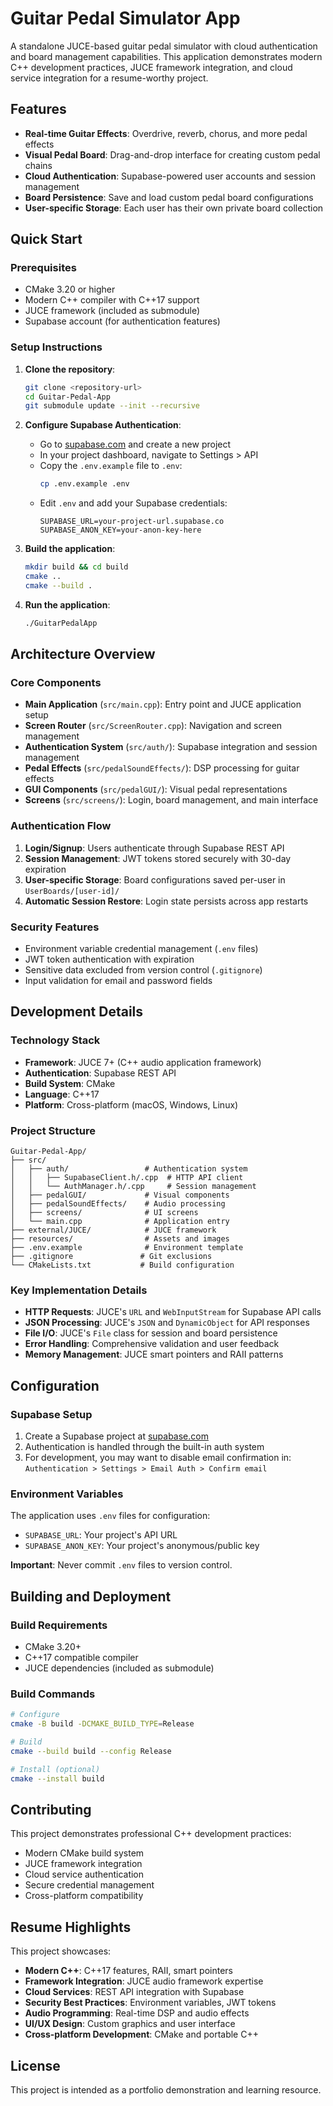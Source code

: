 # Guitar Pedal Simulator App

A standalone JUCE-based guitar pedal simulator with cloud authentication and board management capabilities. This application demonstrates modern C++ development practices, JUCE framework integration, and cloud service integration for a resume-worthy project.

## Features

- **Real-time Guitar Effects**: Overdrive, reverb, chorus, and more pedal effects
- **Visual Pedal Board**: Drag-and-drop interface for creating custom pedal chains
- **Cloud Authentication**: Supabase-powered user accounts and session management
- **Board Persistence**: Save and load custom pedal board configurations
- **User-specific Storage**: Each user has their own private board collection

## Quick Start

### Prerequisites
- CMake 3.20 or higher
- Modern C++ compiler with C++17 support
- JUCE framework (included as submodule)
- Supabase account (for authentication features)

### Setup Instructions

1. **Clone the repository**:
   ```bash
   git clone <repository-url>
   cd Guitar-Pedal-App
   git submodule update --init --recursive
   ```

2. **Configure Supabase Authentication**:
   - Go to [supabase.com](https://supabase.com) and create a new project
   - In your project dashboard, navigate to Settings > API
   - Copy the `.env.example` file to `.env`:
     ```bash
     cp .env.example .env
     ```
   - Edit `.env` and add your Supabase credentials:
     ```
     SUPABASE_URL=your-project-url.supabase.co
     SUPABASE_ANON_KEY=your-anon-key-here
     ```

3. **Build the application**:
   ```bash
   mkdir build && cd build
   cmake ..
   cmake --build .
   ```

4. **Run the application**:
   ```bash
   ./GuitarPedalApp
   ```

## Architecture Overview

### Core Components

- **Main Application** (`src/main.cpp`): Entry point and JUCE application setup
- **Screen Router** (`src/ScreenRouter.cpp`): Navigation and screen management
- **Authentication System** (`src/auth/`): Supabase integration and session management
- **Pedal Effects** (`src/pedalSoundEffects/`): DSP processing for guitar effects
- **GUI Components** (`src/pedalGUI/`): Visual pedal representations
- **Screens** (`src/screens/`): Login, board management, and main interface

### Authentication Flow

1. **Login/Signup**: Users authenticate through Supabase REST API
2. **Session Management**: JWT tokens stored securely with 30-day expiration
3. **User-specific Storage**: Board configurations saved per-user in `UserBoards/[user-id]/`
4. **Automatic Session Restore**: Login state persists across app restarts

### Security Features

- Environment variable credential management (`.env` files)
- JWT token authentication with expiration
- Sensitive data excluded from version control (`.gitignore`)
- Input validation for email and password fields

## Development Details

### Technology Stack
- **Framework**: JUCE 7+ (C++ audio application framework)
- **Authentication**: Supabase REST API
- **Build System**: CMake
- **Language**: C++17
- **Platform**: Cross-platform (macOS, Windows, Linux)

### Project Structure
```
Guitar-Pedal-App/
├── src/
│   ├── auth/                 # Authentication system
│   │   ├── SupabaseClient.h/.cpp  # HTTP API client
│   │   └── AuthManager.h/.cpp     # Session management
│   ├── pedalGUI/             # Visual components
│   ├── pedalSoundEffects/    # Audio processing
│   ├── screens/              # UI screens
│   └── main.cpp              # Application entry
├── external/JUCE/            # JUCE framework
├── resources/                # Assets and images
├── .env.example              # Environment template
├── .gitignore               # Git exclusions
└── CMakeLists.txt           # Build configuration
```

### Key Implementation Details

- **HTTP Requests**: JUCE's `URL` and `WebInputStream` for Supabase API calls
- **JSON Processing**: JUCE's `JSON` and `DynamicObject` for API responses
- **File I/O**: JUCE's `File` class for session and board persistence
- **Error Handling**: Comprehensive validation and user feedback
- **Memory Management**: JUCE smart pointers and RAII patterns

## Configuration

### Supabase Setup
1. Create a Supabase project at [supabase.com](https://supabase.com)
2. Authentication is handled through the built-in auth system
3. For development, you may want to disable email confirmation in:
   `Authentication > Settings > Email Auth > Confirm email`

### Environment Variables
The application uses `.env` files for configuration:
- `SUPABASE_URL`: Your project's API URL
- `SUPABASE_ANON_KEY`: Your project's anonymous/public key

**Important**: Never commit `.env` files to version control.

## Building and Deployment

### Build Requirements
- CMake 3.20+
- C++17 compatible compiler
- JUCE dependencies (included as submodule)

### Build Commands
```bash
# Configure
cmake -B build -DCMAKE_BUILD_TYPE=Release

# Build
cmake --build build --config Release

# Install (optional)
cmake --install build
```

## Contributing

This project demonstrates professional C++ development practices:
- Modern CMake build system
- JUCE framework integration
- Cloud service authentication
- Secure credential management
- Cross-platform compatibility

## Resume Highlights

This project showcases:
- **Modern C++**: C++17 features, RAII, smart pointers
- **Framework Integration**: JUCE audio framework expertise
- **Cloud Services**: REST API integration with Supabase
- **Security Best Practices**: Environment variables, JWT tokens
- **Audio Programming**: Real-time DSP and audio effects
- **UI/UX Design**: Custom graphics and user interface
- **Cross-platform Development**: CMake and portable C++

## License

This project is intended as a portfolio demonstration and learning resource.